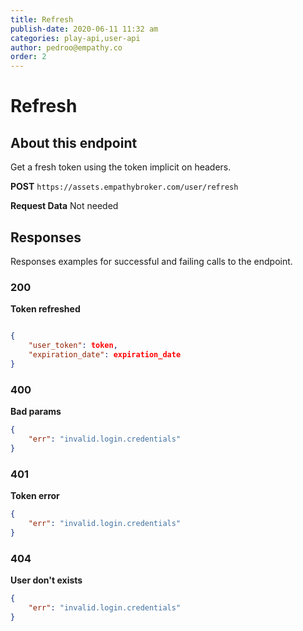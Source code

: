 ```yaml
---
title: Refresh
publish-date: 2020-06-11 11:32 am
categories: play-api,user-api
author: pedroo@empathy.co
order: 2
---
```


# Refresh

## About this endpoint
Get a fresh token using the token implicit on headers.

**POST** `https://assets.empathybroker.com/user/refresh`

**Request Data** Not needed

## Responses
Responses examples for successful and failing calls to the endpoint.

### 200
**Token refreshed**

```json

{
    "user_token": token,
    "expiration_date": expiration_date
}
```
### 400
**Bad params**

```json
{
    "err": "invalid.login.credentials"
}
```
### 401
**Token error**

```json
{
    "err": "invalid.login.credentials"
}
```
### 404
**User don't exists**

```json
{
    "err": "invalid.login.credentials"
}
```

